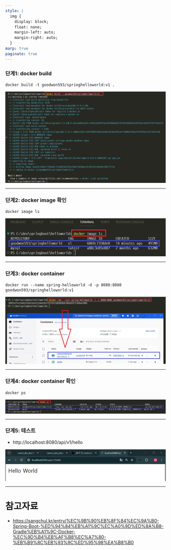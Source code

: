```yaml
---
style: |
  img {
    display: block;
    float: none;
    margin-left: auto;
    margin-right: auto;
  }
marp: true
paginate: true
---
```

### 단계1: docker build
```shell
docker build -t goodwon593/springhelloworld:v1 .
```
![w:800](./img/image.png)

---
### 단계2: docker image 확인 
```shell
docker image ls
```
![alt text](./img/image-1.png)

---
### 단계3: docker container 
```shell
docker run --name spring-helloworld -d -p 8080:8080 goodwon593/springhelloworld:v1
```
![alt text](./img/image-2.png)

---
### 단계4: docker container 확인 
```shell
docker ps
```
![alt text](./img/image-3.png)

---
### 단계5: 테스트 
- http://localhost:8080/api/v1/hello

![alt text](./img/image-4.png)


---
# 참고자료 
- https://sangchul.kr/entry/%EC%9B%90%EB%8F%84%EC%9A%B0-Spring-Boot-%ED%94%84%EB%A1%9C%EC%A0%9D%ED%8A%B8-Gradle%EB%A1%9C-Docker-%EC%9D%B4%EB%AF%B8%EC%A7%80-%EB%B9%8C%EB%93%9C%ED%95%98%EA%B8%B0
